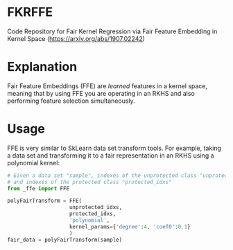 # FKRFFE
Code Repository for Fair Kernel Regression via Fair Feature Embedding
in Kernel Space (https://arxiv.org/abs/1907.02242)

# Explanation
Fair Feature Embeddings (FFE) are *learned* features in a kernel space,
meaning that by using FFE you are operating in an RKHS and also performing
feature selection simultaneously.

# Usage
FFE is very similar to SkLearn data set transform tools. For example, taking
a data set and transforming it to a fair representation in an RKHS using a
polynomial kernel:

```python
# Given a data set "sample", indexes of the unprotected class "unprotected_idxs",
# and indexes of the protected class "protected_idxs"
from _ffe import FFE

polyFairTransform = FFE(
                    unprotected_idxs,
                    protected_idxs,
                    'polynomial',
                    kernel_params={'degree':4, 'coef0':0.1}
                    )
fair_data = polyFairTransform(sample)
```

